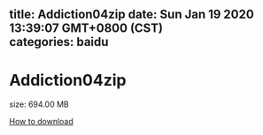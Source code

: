 
title: Addiction04zip
date: Sun Jan 19 2020 13:39:07 GMT+0800 (CST)    
categories: baidu
---

# Addiction04zip
size: 694.00 MB
 
 

[How to download](https://bpcam.bemobtrk.com/go/2ceec3aa-1ca2-46d6-b9ff-aaa5c184517c?jno=4186)
